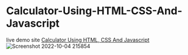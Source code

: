 # Calculator-Using-HTML-CSS-And-Javascript

live demo site [Calculator Using HTML, CSS And Javascript](https://aliherzalla.github.io/Calculator-Using-HTML-CSS-And-Javascript/)![Screenshot 2022-10-04 215854](https://user-images.githubusercontent.com/93243926/193905235-dc6188cc-9987-4b15-85b0-235d36448b13.png)
